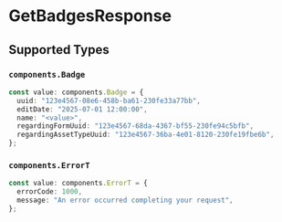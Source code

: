 # GetBadgesResponse


## Supported Types

### `components.Badge`

```typescript
const value: components.Badge = {
  uuid: "123e4567-08e6-458b-ba61-230fe33a77bb",
  editDate: "2025-07-01 12:00:00",
  name: "<value>",
  regardingFormUuid: "123e4567-68da-4367-bf55-230fe94c5bfb",
  regardingAssetTypeUuid: "123e4567-36ba-4e01-8120-230fe19fbe6b",
};
```

### `components.ErrorT`

```typescript
const value: components.ErrorT = {
  errorCode: 1000,
  message: "An error occurred completing your request",
};
```

